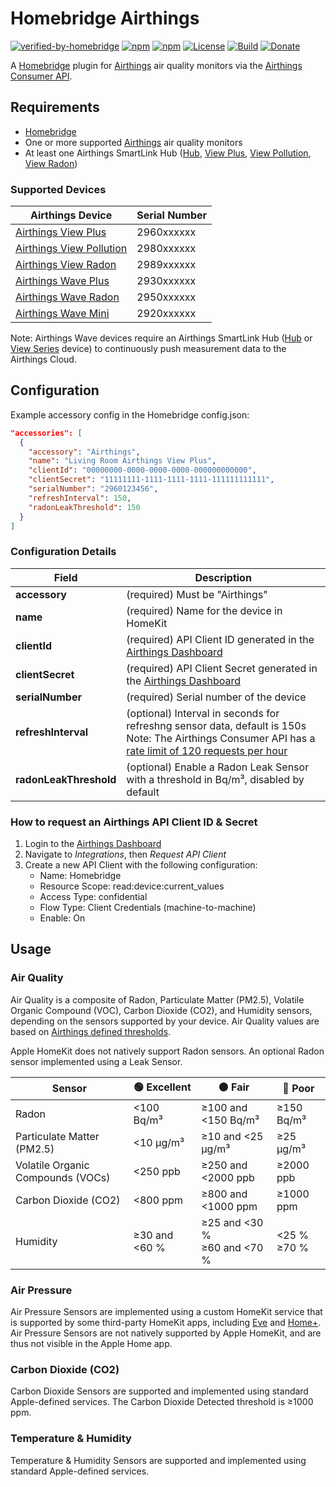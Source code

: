 # Homebridge Airthings

[![verified-by-homebridge](https://badgen.net/badge/homebridge/verified/purple)](https://github.com/homebridge/homebridge/wiki/Verified-Plugins)
[![npm](https://badgen.net/npm/v/homebridge-airthings)](https://www.npmjs.com/package/homebridge-airthings)
[![npm](https://badgen.net/npm/dt/homebridge-airthings)](https://www.npmjs.com/package/homebridge-airthings)
[![License](https://badgen.net/github/license/michaelahern/homebridge-airthings)](LICENSE)
[![Build](https://github.com/michaelahern/homebridge-airthings/actions/workflows/build.yml/badge.svg)](https://github.com/michaelahern/homebridge-airthings/actions/workflows/build.yml)
[![Donate](https://badgen.net/badge/Donate/PayPal/green)](https://paypal.me/michaeljahern)

A [Homebridge](https://homebridge.io) plugin for
[Airthings](https://www.airthings.com) air quality monitors via the 
[Airthings Consumer API](https://developer.airthings.com/consumer-api-docs/).

## Requirements

 * [Homebridge](https://homebridge.io/)
 * One or more supported [Airthings](https://www.airthings.com/) air quality monitors
 * At least one Airthings SmartLink Hub ([Hub](https://www.airthings.com/hub), [View Plus](https://www.airthings.com/view-plus), [View Pollution](https://www.airthings.com/view-pollution), [View Radon](https://www.airthings.com/view-radon))

### Supported Devices

| Airthings Device                                                     | Serial Number |
| -------------------------------------------------------------------- | ------------- |
| [Airthings View Plus](https://www.airthings.com/view-plus)           | 2960xxxxxx    |
| [Airthings View Pollution](https://www.airthings.com/view-pollution) | 2980xxxxxx    |
| [Airthings View Radon](https://www.airthings.com/view-radon)         | 2989xxxxxx    |
| [Airthings Wave Plus](https://www.airthings.com/wave-plus)           | 2930xxxxxx    |
| [Airthings Wave Radon](https://www.airthings.com/wave-radon)         | 2950xxxxxx    |
| [Airthings Wave Mini](https://www.airthings.com/wave-mini)           | 2920xxxxxx    |

Note: Airthings Wave devices require an Airthings SmartLink Hub ([Hub](https://www.airthings.com/hub) or [View Series](https://www.airthings.com/for-home) device) to continuously push measurement data to the Airthings Cloud.

## Configuration

Example accessory config in the Homebridge config.json:

```json
"accessories": [
  {
    "accessory": "Airthings",
    "name": "Living Room Airthings View Plus",
    "clientId": "00000000-0000-0000-0000-000000000000",
    "clientSecret": "11111111-1111-1111-1111-111111111111",
    "serialNumber": "2960123456",
    "refreshInterval": 150,
    "radonLeakThreshold": 150
  }
]
```

### Configuration Details

Field           	     | Description
-----------------------|------------
**accessory**   	     | (required) Must be "Airthings"
**name**					     | (required) Name for the device in HomeKit
**clientId**			     | (required) API Client ID generated in the [Airthings Dashboard](https://dashboard.airthings.com)
**clientSecret**	     | (required) API Client Secret generated in the [Airthings Dashboard](https://dashboard.airthings.com)
**serialNumber**	     | (required) Serial number of the device
**refreshInterval**	   | (optional) Interval in seconds for refreshng sensor data, default is 150s<br/>Note: The Airthings Consumer API has a [rate limit of 120 requests per hour](https://developer.airthings.com/docs/api-rate-limit#airthings-consumer)
**radonLeakThreshold** | (optional) Enable a Radon Leak Sensor with a threshold in Bq/m³, disabled by default

### How to request an Airthings API Client ID & Secret

1. Login to the [Airthings Dashboard](https://dashboard.airthings.com)
2. Navigate to *Integrations*, then *Request API Client*
3. Create a new API Client with the following configuration:
    * Name: Homebridge
    * Resource Scope: read:device:current_values
    * Access Type: confidential
    * Flow Type: Client Credentials (machine-to-machine)
    * Enable: On

## Usage

### Air Quality

Air Quality is a composite of Radon, Particulate Matter (PM2.5), Volatile Organic Compound (VOC), Carbon Dioxide (CO2), and Humidity sensors, depending on the  sensors supported by your device. Air Quality values are based on [Airthings defined thresholds](https://help.airthings.com/en/articles/5367327-view-understanding-the-sensor-thresholds).

Apple HomeKit does not natively support Radon sensors. An optional Radon sensor implemented using a Leak Sensor.

Sensor                            | 🟢 Excellent  | 🟠 Fair                             | 🔴 Poor            |
----------------------------------|---------------|------------------------------------|--------------------|
Radon                             | <100 Bq/m³    | ≥100 and <150 Bq/m³                | ≥150 Bq/m³         |
Particulate Matter (PM2.5)        | <10 μg/m³     | ≥10 and <25 μg/m³                  | ≥25 μg/m³          |
Volatile Organic Compounds (VOCs) | <250 ppb      | ≥250 and <2000 ppb                 | ≥2000 ppb          |
Carbon Dioxide (CO2)              | <800 ppm      | ≥800 and <1000 ppm                 | ≥1000 ppm          |
Humidity                          | ≥30 and <60 % | ≥25 and <30 % <br /> ≥60 and <70 % | <25 % <br /> ≥70 % |

### Air Pressure

Air Pressure Sensors are implemented using a custom HomeKit service that is supported by some third-party HomeKit apps, including [Eve](https://www.evehome.com/en-us/eve-app) and [Home+](https://hochgatterer.me/home+/). Air Pressure Sensors are not natively supported by Apple HomeKit, and are thus not visible in the Apple Home app.

### Carbon Dioxide (CO2)

Carbon Dioxide Sensors are supported and implemented using standard Apple-defined services. The Carbon Dioxide Detected threshold is ≥1000 ppm.

### Temperature & Humidity

Temperature & Humidity Sensors are supported and implemented using standard Apple-defined services.
